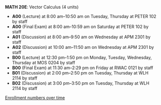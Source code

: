 **MATH 20E**: Vector Calculus (4 units)

- **A00** (Lecture) at 8:00 am–10:50 am on Tuesday, Thursday at PETER 102 by staff
- **A00** (Final Exam) at 8:00 am–10:59 am on Saturday at PETER 102 by staff
- **A01** (Discussion) at 8:00 am–9:50 am on Wednesday at APM 2301 by staff
- **A02** (Discussion) at 10:00 am–11:50 am on Wednesday at APM 2301 by staff
- **B00** (Lecture) at 12:30 pm–1:50 pm on Monday, Tuesday, Wednesday, Thursday at MOS 0204 by staff
- **B00** (Final Exam) at 11:30 am–2:29 pm on Friday at RWAC 0121 by staff
- **B01** (Discussion) at 2:00 pm–2:50 pm on Tuesday, Thursday at WLH 2114 by staff
- **B02** (Discussion) at 3:00 pm–3:50 pm on Tuesday, Thursday at WLH 2114 by staff

[Enrollment numbers over time](./MATH20E.tsv)
